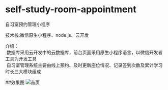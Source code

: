 # self-study-room-appointment
自习室预约管理小程序

技术栈:微信原生小程序、node.js、云开发

介绍：<br>
&nbsp;数据库采用云开发中的云数据库，前台页面采用原生小程序语言，以微信开发者工具为开发工具 <br>
&nbsp;自习室管理系统主要由线上预约、及时更新座位情况、记录签到次数及累计学习时长三大模块组成

##效果图
![首页](https://user-images.githubusercontent.com/56638663/191692562-c9044337-fd89-46ff-b190-dc9a53ee43df.png)
